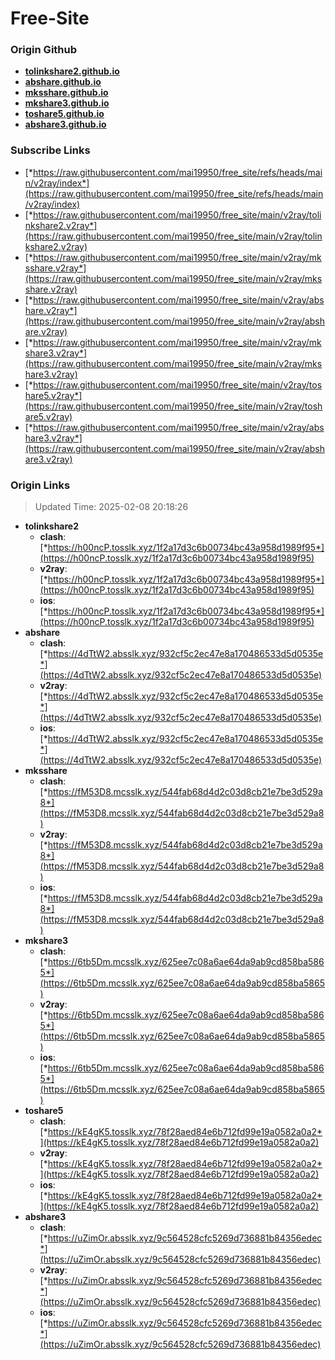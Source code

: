 # Free-Site

### Origin Github

- [**tolinkshare2.github.io**](https://github.com/tolinkshare2/tolinkshare2.github.io)
- [**abshare.github.io**](https://github.com/abshare/abshare.github.io)
- [**mksshare.github.io**](https://github.com/mksshare/mksshare.github.io)
- [**mkshare3.github.io**](https://github.com/mkshare3/mkshare3.github.io)
- [**toshare5.github.io**](https://github.com/toshare5/toshare5.github.io)
- [**abshare3.github.io**](https://github.com/abshare3/abshare3.github.io)

### Subscribe Links

- [*https://raw.githubusercontent.com/mai19950/free_site/refs/heads/main/v2ray/index*](https://raw.githubusercontent.com/mai19950/free_site/refs/heads/main/v2ray/index)
- [*https://raw.githubusercontent.com/mai19950/free_site/main/v2ray/tolinkshare2.v2ray*](https://raw.githubusercontent.com/mai19950/free_site/main/v2ray/tolinkshare2.v2ray)
- [*https://raw.githubusercontent.com/mai19950/free_site/main/v2ray/mksshare.v2ray*](https://raw.githubusercontent.com/mai19950/free_site/main/v2ray/mksshare.v2ray)
- [*https://raw.githubusercontent.com/mai19950/free_site/main/v2ray/abshare.v2ray*](https://raw.githubusercontent.com/mai19950/free_site/main/v2ray/abshare.v2ray)
- [*https://raw.githubusercontent.com/mai19950/free_site/main/v2ray/mkshare3.v2ray*](https://raw.githubusercontent.com/mai19950/free_site/main/v2ray/mkshare3.v2ray)
- [*https://raw.githubusercontent.com/mai19950/free_site/main/v2ray/toshare5.v2ray*](https://raw.githubusercontent.com/mai19950/free_site/main/v2ray/toshare5.v2ray)
- [*https://raw.githubusercontent.com/mai19950/free_site/main/v2ray/abshare3.v2ray*](https://raw.githubusercontent.com/mai19950/free_site/main/v2ray/abshare3.v2ray)

### Origin Links

> Updated Time: 2025-02-08 20:18:26

- **tolinkshare2**
  - **clash**: [*https://h00ncP.tosslk.xyz/1f2a17d3c6b00734bc43a958d1989f95*](https://h00ncP.tosslk.xyz/1f2a17d3c6b00734bc43a958d1989f95)
  - **v2ray**: [*https://h00ncP.tosslk.xyz/1f2a17d3c6b00734bc43a958d1989f95*](https://h00ncP.tosslk.xyz/1f2a17d3c6b00734bc43a958d1989f95)
  - **ios**: [*https://h00ncP.tosslk.xyz/1f2a17d3c6b00734bc43a958d1989f95*](https://h00ncP.tosslk.xyz/1f2a17d3c6b00734bc43a958d1989f95)
- **abshare**
  - **clash**: [*https://4dTtW2.absslk.xyz/932cf5c2ec47e8a170486533d5d0535e*](https://4dTtW2.absslk.xyz/932cf5c2ec47e8a170486533d5d0535e)
  - **v2ray**: [*https://4dTtW2.absslk.xyz/932cf5c2ec47e8a170486533d5d0535e*](https://4dTtW2.absslk.xyz/932cf5c2ec47e8a170486533d5d0535e)
  - **ios**: [*https://4dTtW2.absslk.xyz/932cf5c2ec47e8a170486533d5d0535e*](https://4dTtW2.absslk.xyz/932cf5c2ec47e8a170486533d5d0535e)
- **mksshare**
  - **clash**: [*https://fM53D8.mcsslk.xyz/544fab68d4d2c03d8cb21e7be3d529a8*](https://fM53D8.mcsslk.xyz/544fab68d4d2c03d8cb21e7be3d529a8)
  - **v2ray**: [*https://fM53D8.mcsslk.xyz/544fab68d4d2c03d8cb21e7be3d529a8*](https://fM53D8.mcsslk.xyz/544fab68d4d2c03d8cb21e7be3d529a8)
  - **ios**: [*https://fM53D8.mcsslk.xyz/544fab68d4d2c03d8cb21e7be3d529a8*](https://fM53D8.mcsslk.xyz/544fab68d4d2c03d8cb21e7be3d529a8)
- **mkshare3**
  - **clash**: [*https://6tb5Dm.mcsslk.xyz/625ee7c08a6ae64da9ab9cd858ba5865*](https://6tb5Dm.mcsslk.xyz/625ee7c08a6ae64da9ab9cd858ba5865)
  - **v2ray**: [*https://6tb5Dm.mcsslk.xyz/625ee7c08a6ae64da9ab9cd858ba5865*](https://6tb5Dm.mcsslk.xyz/625ee7c08a6ae64da9ab9cd858ba5865)
  - **ios**: [*https://6tb5Dm.mcsslk.xyz/625ee7c08a6ae64da9ab9cd858ba5865*](https://6tb5Dm.mcsslk.xyz/625ee7c08a6ae64da9ab9cd858ba5865)
- **toshare5**
  - **clash**: [*https://kE4gK5.tosslk.xyz/78f28aed84e6b712fd99e19a0582a0a2*](https://kE4gK5.tosslk.xyz/78f28aed84e6b712fd99e19a0582a0a2)
  - **v2ray**: [*https://kE4gK5.tosslk.xyz/78f28aed84e6b712fd99e19a0582a0a2*](https://kE4gK5.tosslk.xyz/78f28aed84e6b712fd99e19a0582a0a2)
  - **ios**: [*https://kE4gK5.tosslk.xyz/78f28aed84e6b712fd99e19a0582a0a2*](https://kE4gK5.tosslk.xyz/78f28aed84e6b712fd99e19a0582a0a2)
- **abshare3**
  - **clash**: [*https://uZimOr.absslk.xyz/9c564528cfc5269d736881b84356edec*](https://uZimOr.absslk.xyz/9c564528cfc5269d736881b84356edec)
  - **v2ray**: [*https://uZimOr.absslk.xyz/9c564528cfc5269d736881b84356edec*](https://uZimOr.absslk.xyz/9c564528cfc5269d736881b84356edec)
  - **ios**: [*https://uZimOr.absslk.xyz/9c564528cfc5269d736881b84356edec*](https://uZimOr.absslk.xyz/9c564528cfc5269d736881b84356edec)
